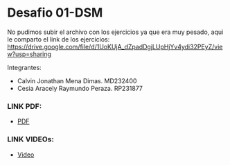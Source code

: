 # Desafio 01-DSM

No pudimos subir el archivo con los ejercicios ya que era muy pesado, aqui le comparto el link de los ejercicios:
https://drive.google.com/file/d/1UoKUjA_dZpadDgjLUpHjYv4ydi32PEyZ/view?usp=sharing

Integrantes:

- Calvin Jonathan Mena Dimas. MD232400
- Cesia Aracely Raymundo Peraza. RP231877


### LINK PDF:
- [PDF](https://drive.google.com/file/d/1s5nZQqDP-v8N1saIKO8nxx9gWrFQxdrM/view?usp=sharing)
### LINK VIDEOs:
- [Video](https://drive.google.com/drive/folders/1ZE3bp8H_uLgoAwaKJbLSewbdGYzX4ID_?usp=sharing)
